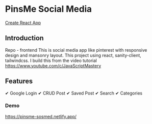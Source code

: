 # PinsMe Social Media

[Create React App](./public/PinsMe-Sosmed.png)

## Introduction

Repo - frontend
This is social media app like pinterest with responsive design and mansonry layout.
This project using react, sanity-client, tailwindcss.
I build this from the video tutorial https://www.youtube.com/c/JavaScriptMastery

## Features

✔ Google Login
✔ CRUD Post
✔ Saved Post
✔ Search
✔ Categories

### Demo

https://pinsme-sosmed.netlify.app/
